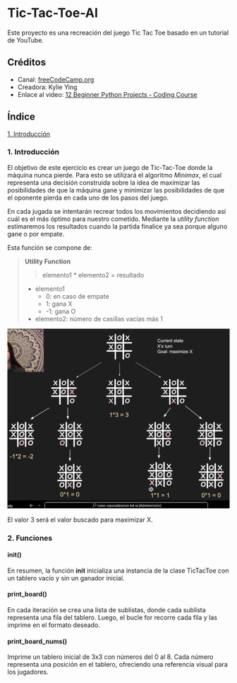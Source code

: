 # Tic-Tac-Toe-AI

Este proyecto es una recreación del juego Tic Tac Toe basado en un tutorial de YouTube. 

## Créditos
  - Canal: [freeCodeCamp.org](enlace_al_video)
  - Creadora: Kylie Ying
  - Enlace al video: [12 Beginner Python Projects - Coding Course](https://www.youtube.com/watch?v=8ext9G7xspg&t=14s)

## Índice 
[1. Introducción](#1-introducción)

### 1. Introducción
El objetivo de este ejercicio es crear un juego de Tic-Tac-Toe donde la máquina nunca pierde. Para esto se utilizará el algoritmo *Minimax*, el cual representa una decisión construida sobre la idea de maximizar las posibilidades de que la máquina gane y minimizar las posibilidades de que el oponente pierda en cada uno de los pasos del juego. 

En cada jugada se intentarán recrear todos los movimientos decidiendo así cuál es el más óptimo para nuestro cometido. Mediante la *utility function* estimaremos los resultados cuando la partida finalice ya sea porque alguno gane o por empate.

Esta función se compone de:

> **Utility Function**
>> elemento1 * elemento2 = resultado
> - elemento1
>      - 0: en caso de empate
>      - 1: gana X
>      - -1: gana O 
> - elemento2: número de casillas vacías más 1

![Utility function](./img/utility-function.png)

El valor 3 será el valor buscado para maximizar X.

### 2. Funciones

#### __init__()
En resumen, la función __init__ inicializa una instancia de la clase TicTacToe con un tablero vacío y sin un ganador inicial. 

#### print_board()
En cada iteración se crea una lista de sublistas, donde cada sublista representa una fila del tablero. Luego, el bucle for recorre cada fila y las imprime en el formato deseado.

#### print_board_nums()
Imprime un tablero inicial de 3x3 con números del 0 al 8.
Cada número representa una posición en el tablero, ofreciendo una referencia visual para los jugadores.





